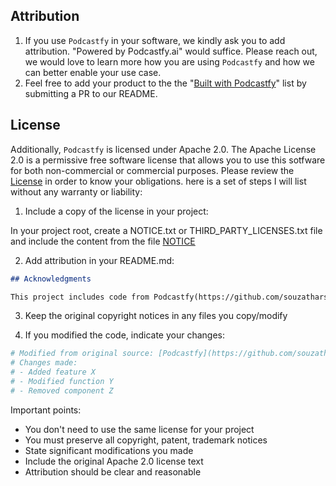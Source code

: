 ## Attribution

1. If you use `Podcastfy` in your software, we kindly ask you to add attribution. "Powered by Podcastfy.ai" would suffice. Please reach out, we would love to learn more how you are using `Podcastfy` and how we can better enable your use case.
2. Feel free to add your product to the the "[Built with Podcastfy](https://github.com/souzatharsis/podcastfy?tab=readme-ov-file#built-with-podcastfy-)" list by submitting a PR to our README.

## License

Additionally, `Podcastfy` is licensed under Apache 2.0. The Apache License 2.0 is a permissive free software license that allows you to use this sotfware for both non-commercial or commercial purposes. 
Please review the [License](../LICENSE) in order to know your obligations. 
here is a set of steps I will list without any warranty or liability:

1. Include a copy of the license in your project:

In your project root, create a NOTICE.txt or THIRD_PARTY_LICENSES.txt file and include the content from the file [NOTICE](../NOTICE)

2. Add attribution in your README.md:
```markdown
## Acknowledgments

This project includes code from Podcastfy(https://github.com/souzatharsis/podcastfy/), licensed under the Apache License 2.0.
```

3. Keep the original copyright notices in any files you copy/modify

4. If you modified the code, indicate your changes:
```python
# Modified from original source: [Podcastfy](https://github.com/souzatharsis/podcastfy/)
# Changes made:
# - Added feature X
# - Modified function Y
# - Removed component Z
```

Important points:
- You don't need to use the same license for your project
- You must preserve all copyright, patent, trademark notices
- State significant modifications you made
- Include the original Apache 2.0 license text
- Attribution should be clear and reasonable

